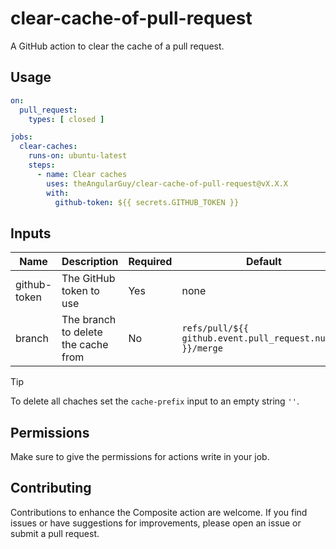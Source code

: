 # clear-cache-of-pull-request

A GitHub action to clear the cache of a pull request.

## Usage

```yaml
on:
  pull_request:
    types: [ closed ]

jobs:
  clear-caches:
    runs-on: ubuntu-latest
    steps:
      - name: Clear caches
        uses: theAngularGuy/clear-cache-of-pull-request@vX.X.X
        with:
          github-token: ${{ secrets.GITHUB_TOKEN }}
```

## Inputs

| Name         | Description                         | Required | Default                                                   |
|--------------|-------------------------------------|----------|-----------------------------------------------------------|
| github-token | The GitHub token to use             | Yes      | none                                                      |
| branch       | The branch to delete the cache from | No       | `refs/pull/${{ github.event.pull_request.number }}/merge` |

> [!TIP]
> To delete all chaches set the `cache-prefix` input to an empty string `''`.

## Permissions

Make sure to give the permissions for actions write in your job.

## Contributing

Contributions to enhance the Composite action are welcome. If you find issues or have suggestions for improvements,
please open an issue or submit a pull request.
